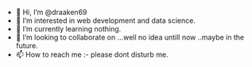 - 👋 Hi, I’m @draaken69
- 👀 I’m interested in web development and data science.
- 🌱 I’m currently learning nothing.
- 💞️ I’m looking to collaborate on ...well no idea untill now ..maybe in the future.
- 📫 How to reach me :- please dont disturb me.

<!---
draaken69/draaken69 is a ✨ special ✨ repository because its `README.md` (this file) appears on your GitHub profile.
You can click the Preview link to take a look at your changes.
--->
